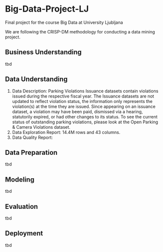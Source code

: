 # Big-Data-Project-LJ
Final project for the course Big Data at University Ljubljana  

We are following the CRISP-DM methodology for conducting a data mining project.  

## Business Understanding
tbd

## Data Understanding
1) Data Description: Parking Violations Issuance datasets contain violations issued during the respective fiscal year. The Issuance datasets are not updated to reflect violation status, the information only represents the violation(s) at the time they are issued. Since appearing on an issuance dataset, a violation may have been paid, dismissed via a hearing, statutorily expired, or had other changes to its status. To see the current status of outstanding parking violations, please look at the Open Parking & Camera Violations dataset.
2) Data Exploration Report: 14.4M rows and 43 columns. 
3) Data Quality Report:

## Data Preparation
tbd

## Modeling
tbd

## Evaluation
tbd

## Deployment
tbd
